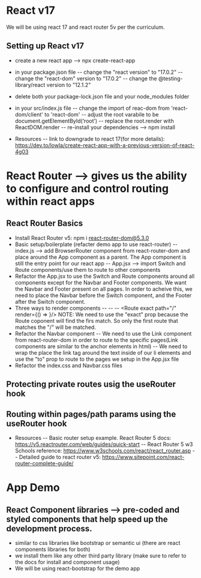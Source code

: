 <!-- Week 16: React Router, React-Bootstrap-->

# React v17

We will be using react 17 and react router 5v per the curriculum.

## Setting up React v17

- create a new react app --> npx create-react-app <appName>
- in your package.json file
  -- change the "react version" to "17.0.2"
  -- change the "react-dom" version to "17.0.2"
  -- change the @testing-library/react version to "12.1.2"
- delete both your package-lock.json file and your node_modules folder
- in your src/index.js file
  -- change the import of reac-dom from 'react-dom/client' to 'react-dom'
  -- adjust the root varabile to be document.getElementById(‘root’)
  -- replace the root.render with ReactDOM.render
  -- re-install your dependencies --> npm install

- Resources
  -- link to downgrade to react 17(for more details): https://dev.to/lowla/create-react-app-with-a-previous-version-of-react-4g03

# React Router --> gives us the ability to configure and control routing within react apps

## React Router Basics

- Install React Router v5: npm i react-router-dom@5.3.0
- Basic setup/boilerplate (refacter demo app to use react-router)
  -- index.js --> add BrowserRouter component from react-router-dom and place around the App component as a parent. The App component is still the entry point for our react app
  -- App.jsx --> import Switch and Route components/use them to route to other components
- Refactor the App.jsx to use the Switch and Route components around all components except for the Navbar and Footer components. We want the Navbar and Footer present on all pages. In order to acheive this, we need to place the Navbar before the Switch component, and the Footer after the Switch component.
- Three ways to render components
  -- <Route exact path="/"><Home /></Route>
  -- <Route exact path="/" component={Home}/>
  -- <Route exact path="/" render={() => <Home />}/>
  NOTE: We need to use the "exact" prop because the Route coponent will find the firs match. So only the first route that matches the "/" will be matched.
- Refactor the Navbar component
  -- We need to use the Link component from react-router-dom in order to route to the specific pages(Link components are similar to the anchor elements in html)
  -- We need to wrap the place the link tag around the text inside of our li elements and use the "to" prop to route to the pages we setup in the App.jsx file
- Refactor the index.css and Navbar.css files

## Protecting private routes usig the useRouter hook

## Routing within pages/path params using the useRouter hook

- Resources
  -- Basic router setup example. React Router 5 docs: https://v5.reactrouter.com/web/guides/quick-start
  -- React Router 5 w3 Schools reference: https://www.w3schools.com/react/react_router.asp
  -- Detailed guide to react router v5: https://www.sitepoint.com/react-router-complete-guide/

# App Demo

## React Component libraries --> pre-coded and styled components that help speed up the development process.

- similar to css libraries like bootstrap or semantic ui (there are react components libraries for both)
- we install them like any other third party library (make sure to refer to the docs for install and component usage)
- We will be using react-bootstrap for the demo app
